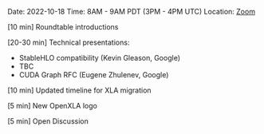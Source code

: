 Date: 2022-10-18
Time: 8AM - 9AM PDT (3PM - 4PM UTC)
Location: [Zoom](https://us02web.zoom.us/j/87557882524?pwd=QUJZQlZub0tRTk1CbCt4eFYzZ0lJUT09)

[10 min] Roundtable introductions

[20-30 min] Technical presentations: 
  * StableHLO compatibility (Kevin Gleason, Google)
  * TBC 
  * CUDA Graph RFC (Eugene Zhulenev, Google)
 
[10 min] Updated timeline for XLA migration

[5 min] New OpenXLA logo

[5 min] Open Discussion
